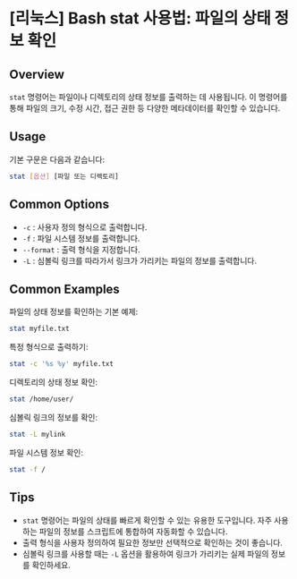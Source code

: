# [리눅스] Bash stat 사용법: 파일의 상태 정보 확인

## Overview
`stat` 명령어는 파일이나 디렉토리의 상태 정보를 출력하는 데 사용됩니다. 이 명령어를 통해 파일의 크기, 수정 시간, 접근 권한 등 다양한 메타데이터를 확인할 수 있습니다.

## Usage
기본 구문은 다음과 같습니다:
```bash
stat [옵션] [파일 또는 디렉토리]
```

## Common Options
- `-c` : 사용자 정의 형식으로 출력합니다.
- `-f` : 파일 시스템 정보를 출력합니다.
- `--format` : 출력 형식을 지정합니다.
- `-L` : 심볼릭 링크를 따라가서 링크가 가리키는 파일의 정보를 출력합니다.

## Common Examples
파일의 상태 정보를 확인하는 기본 예제:
```bash
stat myfile.txt
```

특정 형식으로 출력하기:
```bash
stat -c '%s %y' myfile.txt
```

디렉토리의 상태 정보 확인:
```bash
stat /home/user/
```

심볼릭 링크의 정보를 확인:
```bash
stat -L mylink
```

파일 시스템 정보 확인:
```bash
stat -f /
```

## Tips
- `stat` 명령어는 파일의 상태를 빠르게 확인할 수 있는 유용한 도구입니다. 자주 사용하는 파일의 정보를 스크립트에 통합하여 자동화할 수 있습니다.
- 출력 형식을 사용자 정의하여 필요한 정보만 선택적으로 확인하는 것이 좋습니다.
- 심볼릭 링크를 사용할 때는 `-L` 옵션을 활용하여 링크가 가리키는 실제 파일의 정보를 확인하세요.